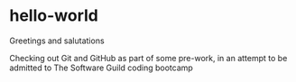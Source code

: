 # hello-world
Greetings and salutations

Checking out Git and GitHub as part of some pre-work, in an attempt to be admitted to The Software Guild coding bootcamp
